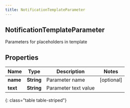 ```yaml
---
title: NotificationTemplateParameter
---
```

## NotificationTemplateParameter
Parameters for placeholders in template

## Properties

|Name | Type | Description | Notes|
|------------ | ------------- | ------------- | -------------|
| **name** | **String** | Parameter name | [optional] |
| **text** | **String** | Parameter text value | |
{: class="table table-striped"}


